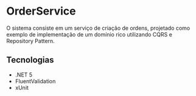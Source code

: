 # OrderService

O sistema consiste em um serviço de criação de ordens, projetado como exemplo de implementação de um domínio rico utilizando CQRS e Repository Pattern.

## Tecnologias

- .NET 5
- FluentValidation
- xUnit
